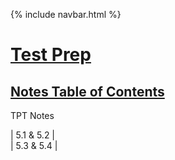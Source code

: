 {% include navbar.html %}

# <u> Test Prep </u>
## <u> Notes Table of Contents </u>
TPT  Notes 

| 5.1 & 5.2 |
</br>
| 5.3 & 5.4 |
